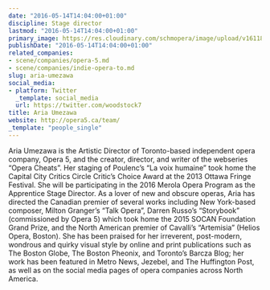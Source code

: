 ```yaml
---
date: "2016-05-14T14:04:00+01:00"
discipline: Stage director
lastmod: "2016-05-14T14:04:00+01:00"
primary_image: https://res.cloudinary.com/schmopera/image/upload/v1611882471/media/2021/01/A._Umezawa_Headshot_2_zeilad.jpg
publishDate: "2016-05-14T14:04:00+01:00"
related_companies:
- scene/companies/opera-5.md
- scene/companies/indie-opera-to.md
slug: aria-umezawa
social_media:
- platform: Twitter
  _template: social_media
  url: https://twitter.com/woodstock7
title: Aria Umezawa
website: http://opera5.ca/team/
_template: "people_single"
---
```

Aria Umezawa is the Artistic Director of Toronto-based independent opera company, Opera 5, and the creator, director, and writer of the webseries “Opera Cheats”. Her staging of Poulenc’s “La voix humaine” took home the Capital City Critics Circle Critic’s Choice Award at the 2013 Ottawa Fringe Festival. She will be participating in the 2016 Merola Opera Program as the Apprentice Stage Director. As a lover of new and obscure operas, Aria has directed the Canadian premier of several works including New York-based composer, Milton Granger’s “Talk Opera”, Darren Russo’s “Storybook” (commissioned by Opera 5) which took home the 2015 SOCAN Foundation Grand Prize, and the North American premier of Cavalli’s “Artemisia” (Helios Opera, Boston). She has been praised for her irreverent, post-modern, wondrous and quirky visual style by online and print publications such as The Boston Globe, The Boston Pheonix, and Toronto’s Barcza Blog; her work has been featured in Metro News, Jezebel, and The Huffington Post, as well as on the social media pages of opera companies across North America.